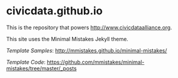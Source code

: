 civicdata.github.io
===================

This is the repository that powers http://www.civicdataalliance.org.

This site uses the Minimal Mistakes Jekyll theme.

*Template Samples*: http://mmistakes.github.io/minimal-mistakes/

*Template Code*: https://github.com/mmistakes/minimal-mistakes/tree/master/_posts

